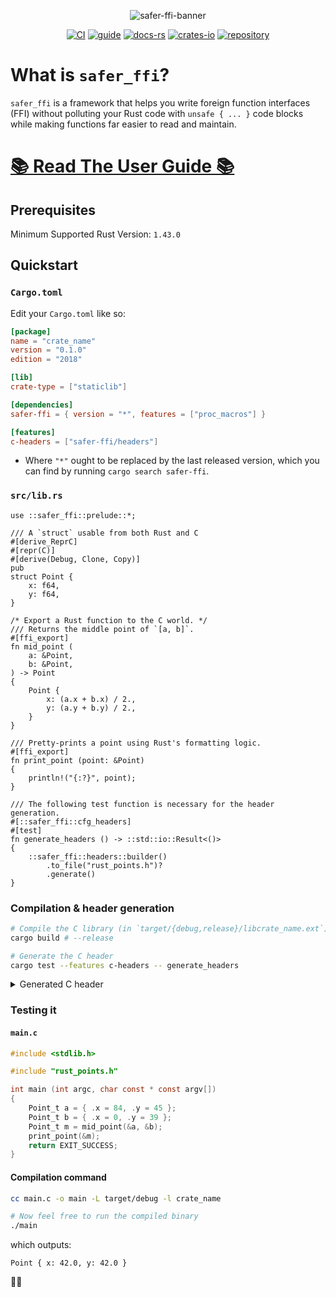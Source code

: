 <span style="text-align: center;">

![safer-ffi-banner](
https://github.com/getditto/safer_ffi/blob/banner/guide/assets/safer_ffi.jpg?raw=true)

[![CI](
https://github.com/getditto/safer_ffi/workflows/CI/badge.svg?branch=master)](
https://github.com/getditto/safer_ffi/actions)
[![guide](https://img.shields.io/badge/guide-mdbook-blue)](
https://getditto.github.io/safer_ffi)
[![docs-rs](https://docs.rs/safer-ffi/badge.svg)](
https://getditto.github.io/safer_ffi/rustdoc/safer_ffi)
[![crates-io](https://img.shields.io/crates/v/safer-ffi.svg)](
https://crates.io/crates/safer-ffi)
[![repository](https://img.shields.io/badge/repository-GitHub-brightgreen.svg)](
https://github.com/getditto/safer_ffi)

</span>

# What is `safer_ffi`? 

`safer_ffi` is a framework that helps you write foreign function interfaces (FFI) without polluting your Rust code with `unsafe { ... }` code blocks while making functions far easier to read and maintain.

# [📚 Read The User Guide 📚][user guide]

[user guide]: https://getditto.github.io/safer_ffi

## Prerequisites

Minimum Supported Rust Version: `1.43.0`

## Quickstart

### `Cargo.toml`

Edit your `Cargo.toml` like so:

```toml
[package]
name = "crate_name"
version = "0.1.0"
edition = "2018"

[lib]
crate-type = ["staticlib"]

[dependencies]
safer-ffi = { version = "*", features = ["proc_macros"] }

[features]
c-headers = ["safer-ffi/headers"]
```

  - Where `"*"` ought to be replaced by the last released version, which you
    can find by running `cargo search safer-ffi`.

### `src/lib.rs`

```rust,ignore
use ::safer_ffi::prelude::*;

/// A `struct` usable from both Rust and C
#[derive_ReprC]
#[repr(C)]
#[derive(Debug, Clone, Copy)]
pub
struct Point {
    x: f64,
    y: f64,
}

/* Export a Rust function to the C world. */
/// Returns the middle point of `[a, b]`.
#[ffi_export]
fn mid_point (
    a: &Point,
    b: &Point,
) -> Point
{
    Point {
        x: (a.x + b.x) / 2.,
        y: (a.y + b.y) / 2.,
    }
}

/// Pretty-prints a point using Rust's formatting logic.
#[ffi_export]
fn print_point (point: &Point)
{
    println!("{:?}", point);
}

/// The following test function is necessary for the header generation.
#[::safer_ffi::cfg_headers]
#[test]
fn generate_headers () -> ::std::io::Result<()>
{
    ::safer_ffi::headers::builder()
        .to_file("rust_points.h")?
        .generate()
}
```

### Compilation & header generation

```bash
# Compile the C library (in `target/{debug,release}/libcrate_name.ext`)
cargo build # --release

# Generate the C header
cargo test --features c-headers -- generate_headers
```

<details><summary>Generated C header</summary>

```C
/*! \file */
/*******************************************
 *                                         *
 *  File auto-generated by `::safer_ffi`.  *
 *                                         *
 *  Do not manually edit this file.        *
 *                                         *
 *******************************************/

#ifndef __RUST_CRATE_NAME__
#define __RUST_CRATE_NAME__

#ifdef __cplusplus
extern "C" {
#endif

/** \brief
 *  A `struct` usable from both Rust and C
 */
typedef struct {

    double x;

    double y;

} Point_t;

/** \brief
 *  Returns the middle point of `[a, b]`.
 */
Point_t mid_point (
    Point_t const * a,
    Point_t const * b);

/** \brief
 *  Pretty-prints a point using Rust's formatting logic.
 */
void print_point (
    Point_t const * point);


#ifdef __cplusplus
} /* extern "C" */
#endif

#endif /* __RUST_CRATE_NAME__ */
```

</details>

### Testing it

#### `main.c`

```C
#include <stdlib.h>

#include "rust_points.h"

int main (int argc, char const * const argv[])
{
    Point_t a = { .x = 84, .y = 45 };
    Point_t b = { .x = 0, .y = 39 };
    Point_t m = mid_point(&a, &b);
    print_point(&m);
    return EXIT_SUCCESS;
}
```

#### Compilation command

```bash
cc main.c -o main -L target/debug -l crate_name

# Now feel free to run the compiled binary
./main
```

which outputs:

```text
Point { x: 42.0, y: 42.0 }
```

🚀🚀

